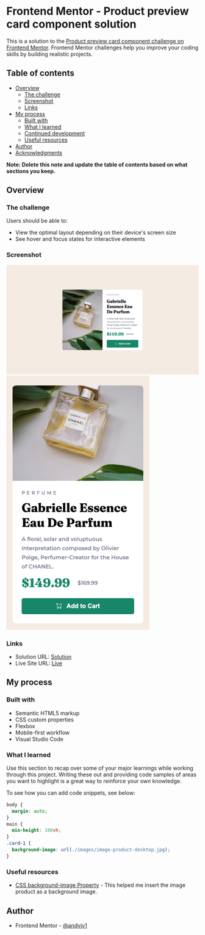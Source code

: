# Frontend Mentor - Product preview card component solution

This is a solution to the [Product preview card component challenge on Frontend Mentor](https://www.frontendmentor.io/challenges/product-preview-card-component-GO7UmttRfa). Frontend Mentor challenges help you improve your coding skills by building realistic projects. 

## Table of contents

- [Overview](#overview)
  - [The challenge](#the-challenge)
  - [Screenshot](#screenshot)
  - [Links](#links)
- [My process](#my-process)
  - [Built with](#built-with)
  - [What I learned](#what-i-learned)
  - [Continued development](#continued-development)
  - [Useful resources](#useful-resources)
- [Author](#author)
- [Acknowledgments](#acknowledgments)

**Note: Delete this note and update the table of contents based on what sections you keep.**

## Overview

### The challenge

Users should be able to:

- View the optimal layout depending on their device's screen size
- See hover and focus states for interactive elements

### Screenshot

![](./screenshots/Screen%20Shot%201.png)
![](./screenshots/Screen%20Shot%202.png)

### Links

- Solution URL: [Solution](https://github.com/andyjv1/Product-preview-card-component.git)
- Live Site URL: [Live](https://andyjv1.github.io/Product-preview-card-component/)

## My process

### Built with

- Semantic HTML5 markup
- CSS custom properties
- Flexbox
- Mobile-first workflow
- Visual Studio Code


### What I learned

Use this section to recap over some of your major learnings while working through this project. Writing these out and providing code samples of areas you want to highlight is a great way to reinforce your own knowledge.

To see how you can add code snippets, see below:


```css
body {
  margin: auto;
}
main {
  min-height: 100vh;
}
.card-1 {
  background-image: url(./images/image-product-desktop.jpg);
}
```

### Useful resources

- [CSS background-image Property](https://www.w3schools.com/cssref/pr_background-image.php) - This helped me insert the image product as a background image.


## Author

- Frontend Mentor - [@andyjv1](https://www.frontendmentor.io/profile/andyjv1)